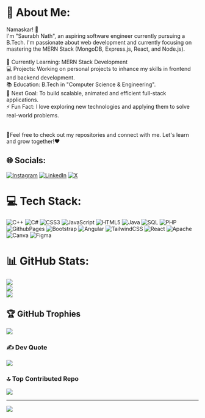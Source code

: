 # 💫 About Me:
Namaskar!  👋<br>I'm "Saurabh Nath", an aspiring software engineer currently pursuing a B.Tech.  I'm passionate about web development and currently focusing on mastering the MERN Stack (MongoDB, Express.js, React, and Node.js).<br><br>🌱 Currently Learning: MERN Stack Development<br>💻 Projects: Working on personal projects to inhance my skills in frontend and backend development.<br>📚 Education: B.Tech in "Computer Science & Engineering".<br>🔭 Next Goal: To build scalable, animated and efficient full-stack applications.<br>⚡ Fun Fact: I love exploring new technologies and applying them to solve real-world problems.<br><br><br>🤝Feel free to check out my repositories and connect with me. Let's learn and grow together!❤️


## 🌐 Socials:
[![Instagram](https://img.shields.io/badge/Instagram-%23E4405F.svg?logo=Instagram&logoColor=white)](https://instagram.com/saurabhnath77) [![LinkedIn](https://img.shields.io/badge/LinkedIn-%230077B5.svg?logo=linkedin&logoColor=white)](https://linkedin.com/in/saurabh-nath-4164b3248) [![X](https://img.shields.io/badge/X-black.svg?logo=X&logoColor=white)](https://x.com/saurabhnath0) 

# 💻 Tech Stack:
![C++](https://img.shields.io/badge/c++-%2300599C.svg?style=for-the-badge&logo=c%2B%2B&logoColor=white) ![C#](https://img.shields.io/badge/c%23-%23239120.svg?style=for-the-badge&logo=csharp&logoColor=white) ![CSS3](https://img.shields.io/badge/css3-%231572B6.svg?style=for-the-badge&logo=css3&logoColor=white) ![JavaScript](https://img.shields.io/badge/javascript-%23323330.svg?style=for-the-badge&logo=javascript&logoColor=%23F7DF1E) ![HTML5](https://img.shields.io/badge/html5-%23E34F26.svg?style=for-the-badge&logo=html5&logoColor=white) ![Java](https://img.shields.io/badge/java-%23ED8B00.svg?style=for-the-badge&logo=openjdk&logoColor=white) ![SQL](https://img.shields.io/badge/sql-%23F24E1E.svg?style=for-the-badge&logo=sql&logoColor=white) ![PHP](https://img.shields.io/badge/php-%23777BB4.svg?style=for-the-badge&logo=php&logoColor=white) ![GithubPages](https://img.shields.io/badge/github%20pages-121013?style=for-the-badge&logo=github&logoColor=white) ![Bootstrap](https://img.shields.io/badge/bootstrap-%238511FA.svg?style=for-the-badge&logo=bootstrap&logoColor=white) ![Angular](https://img.shields.io/badge/angular-%23DD0031.svg?style=for-the-badge&logo=angular&logoColor=white) ![TailwindCSS](https://img.shields.io/badge/tailwindcss-%2338B2AC.svg?style=for-the-badge&logo=tailwind-css&logoColor=white) ![React](https://img.shields.io/badge/react-%2320232a.svg?style=for-the-badge&logo=react&logoColor=%2361DAFB) ![Apache](https://img.shields.io/badge/apache-%23D42029.svg?style=for-the-badge&logo=apache&logoColor=white) ![Canva](https://img.shields.io/badge/Canva-%2300C4CC.svg?style=for-the-badge&logo=Canva&logoColor=white) ![Figma](https://img.shields.io/badge/figma-%23F24E1E.svg?style=for-the-badge&logo=figma&logoColor=white) 
# 📊 GitHub Stats:
![](https://github-readme-stats.vercel.app/api?username=saurabhnathofficial&theme=synthwave&hide_border=false&include_all_commits=true&count_private=true)<br/>
![](https://github-readme-streak-stats.herokuapp.com/?user=saurabhnathofficial&theme=synthwave&hide_border=false)<br/>
![](https://github-readme-stats.vercel.app/api/top-langs/?username=saurabhnathofficial&theme=synthwave&hide_border=false&include_all_commits=true&count_private=true&layout=compact)

## 🏆 GitHub Trophies
![](https://github-profile-trophy.vercel.app/?username=saurabhnathofficial&theme=radical&no-frame=false&no-bg=false&margin-w=4)

### ✍️ Dev Quote
![](https://quotes-github-readme.vercel.app/api?type=horizontal&theme=radical)

### 🔝 Top Contributed Repo
![](https://github-contributor-stats.vercel.app/api?username=saurabhnathofficial&limit=5&theme=dark&combine_all_yearly_contributions=true)

---
[![](https://visitcount.itsvg.in/api?id=saurabhnathofficial&icon=4&color=1)](https://visitcount.itsvg.in)

<!-- Proudly created with GPRM ( https://gprm.itsvg.in ) -->
